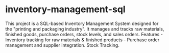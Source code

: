 # inventory-management-sql
 This project is a SQL-based Inventory Management System designed for the "printing and packaging industry". It manages and tracks raw materials, finished goods, purchase orders, stock levels, and sales orders.  Features  - Inventory tracking for raw materials &amp; finished products - Purchase order management and supplier integration. Stock Tracking.
